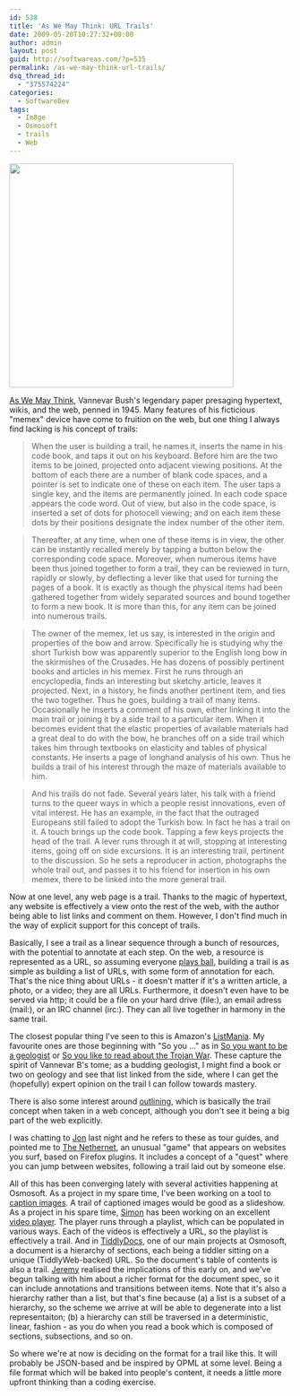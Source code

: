 ```yaml
---
id: 538
title: 'As We May Think: URL Trails'
date: 2009-05-20T10:27:32+00:00
author: admin
layout: post
guid: http://softwareas.com/?p=535
permalink: /as-we-may-think-url-trails/
dsq_thread_id:
  - "375574224"
categories:
  - SoftwareDev
tags:
  - Im8ge
  - Osmosoft
  - trails
  - Web
---
```

<img src="http://picupper.com/2009/05/20/3142693919_702d674a55.jpg" style="width: 400px;" />

<a href="http://www.theatlantic.com/doc/194507/bush">As We May Think</a>, Vannevar Bush's legendary paper presaging hypertext, wikis, and the web, penned in 1945. Many features of his ficticious "memex" device have come to fruition on the web, but one thing I always find lacking is his concept of trails:

> When the user is building a trail, he names it, inserts the name in his code book, and taps it out on his keyboard. Before him are the two items to be joined, projected onto adjacent viewing positions. At the bottom of each there are a number of blank code spaces, and a pointer is set to indicate one of these on each item. The user taps a single key, and the items are permanently joined. In each code space appears the code word. Out of view, but also in the code space, is inserted a set of dots for photocell viewing; and on each item these dots by their positions designate the index number of the other item.

> Thereafter, at any time, when one of these items is in view, the other can be instantly recalled merely by tapping a button below the corresponding code space. Moreover, when numerous items have been thus joined together to form a trail, they can be reviewed in turn, rapidly or slowly, by deflecting a lever like that used for turning the pages of a book. It is exactly as though the physical items had been gathered together from widely separated sources and bound together to form a new book. It is more than this, for any item can be joined into numerous trails.

> The owner of the memex, let us say, is interested in the origin and properties of the bow and arrow. Specifically he is studying why the short Turkish bow was apparently superior to the English long bow in the skirmishes of the Crusades. He has dozens of possibly pertinent books and articles in his memex. First he runs through an encyclopedia, finds an interesting but sketchy article, leaves it projected. Next, in a history, he finds another pertinent item, and ties the two together. Thus he goes, building a trail of many items. Occasionally he inserts a comment of his own, either linking it into the main trail or joining it by a side trail to a particular item. When it becomes evident that the elastic properties of available materials had a great deal to do with the bow, he branches off on a side trail which takes him through textbooks on elasticity and tables of physical constants. He inserts a page of longhand analysis of his own. Thus he builds a trail of his interest through the maze of materials available to him.

> And his trails do not fade. Several years later, his talk with a friend turns to the queer ways in which a people resist innovations, even of vital interest. He has an example, in the fact that the outraged Europeans still failed to adopt the Turkish bow. In fact he has a trail on it. A touch brings up the code book. Tapping a few keys projects the head of the trail. A lever runs through it at will, stopping at interesting items, going off on side excursions. It is an interesting trail, pertinent to the discussion. So he sets a reproducer in action, photographs the whole trail out, and passes it to his friend for insertion in his own memex, there to be linked into the more general trail.

Now at one level, any web page is a trail. Thanks to the magic of hypertext, any website is effectively a view onto the rest of the web, with the author being able to list links and comment on them. However, I don't find much in the way of explicit support for this concept of trails.

Basically, I see a trail as a linear sequence through a bunch of resources, with the potential to annotate at each step. On the web, a resource is represented as a URL, so assuming everyone <a href="http://blog.whatfettle.com/2008/10/06/the-uri-is-the-thing/">plays ball</a>, building a trail is as simple as building a list of URLs, with some form of annotation for each. That's the nice thing about URLs - it doesn't matter if it's a written article, a photo, or a video; they are all URLs. Furthermore, it doesn't even have to be served via http; it could be a file on your hard drive (file:), an email adress (mail:), or an IRC channel (irc:). They can all live together in harmony in the same trail.

The closest popular thing I've seen to this is Amazon's <a href="http://www.amazon.com/gp/richpub/listmania/toplists">ListMania</a>. My favourite ones are those beginning with "So you ..." as in <a href="http://www.amazon.com/So-nbsp-You-nbsp-Want-nbsp-To-nbsp-Be-nbsp-A-nbsp-Geologist/lm/3W1787F9CA7GB/ref=cm_srch_res_rpli_alt_18">So you want to be a geologist</a> or <a href="http://www.amazon.com/So-nbsp-you-nbsp-like-nbsp-to-nbsp-read-nbsp-about-nbsp-the-nbsp-Trojan-nbsp-War/lm/R2QW17V4U4F82V/ref=cm_srch_res_rpli_alt_13">So you like to read about the Trojan War</a>. These capture the spirit of Vannevar B's tome; as a budding geologist, I might find a book or two on geology and see that list linked from the side, where I can get the (hopefully) expert opinion on the trail I can follow towards mastery.

There is also some interest around <a href="http://en.wikipedia.org/wiki/Outliner">outlining</a>, which is basically the trail concept when taken in a web concept, although you don't see it being a big part of the web explicitly.

I was chatting to <a href="http://jaybyjayfresh.com">Jon</a> last night and he refers to these as tour guides, and pointed me to <a href="http://thenethernet.com">The Nethernet</a>, an unusual "game" that appears on websites you surf, based on Firefox plugins. It includes a concept of a "quest" where you can jump between websites, following a trail laid out by someone else.

All of this has been converging lately with several activities happening at Osmosoft. As a project in my spare time, I've been working on a tool to <a href="http://caption.im8ge.com">caption images</a>. A trail of captioned images would be good as a slideshow. As a project in his spare time, <a href="http://simonmcmanus.com">Simon</a> has been working on an excellent <a href="http://goodtube.me">video player</a>. The player runs through a playlist, which can be populated in various ways. Each of the videos is effectively a URL, so the playlist is effectively a trail. And in <a href="http://tiddlydocs.com">TiddlyDocs</a>, one of our main projects at Osmosoft</a>, a document is a hierarchy of sections, each being a tiddler sitting on a unique (TiddlyWeb-backed) URL. So the document's table of contents is also a trail. <a href="http://jermolene.com">Jeremy</a> realised the implications of this early on, and we've begun talking with him about a richer format for the document spec, so it can include annotations and transitions between items. Note that it's also a hierarchy rather than a list, but that's fine because (a) a list is a subset of a hierarchy, so the scheme we arrive at will be able to degenerate into a list representaiton; (b) a hierarchy can still be traversed in a deterministic, linear, fashion - as you do when you read a book which is composed of sections, subsections, and so on.

So where we're at now is deciding on the format for a trail like this. It will probably be JSON-based and be inspired by OPML at some level. Being a file format which will be baked into people's content, it needs a little more upfront thinking than a coding exercise.